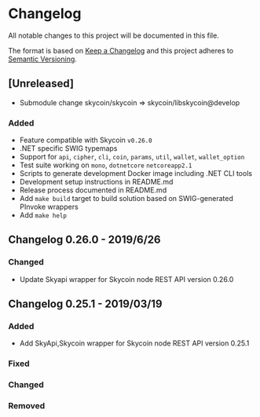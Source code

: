 # Changelog
All notable changes to this project will be documented in this file.

The format is based on [Keep a Changelog](http://keepachangelog.com/en/1.0.0/)
and this project adheres to [Semantic Versioning](http://semver.org/spec/v2.0.0.html).

## [Unreleased]

- Submodule change skycoin/skycoin => skycoin/libskycoin@develop

### Added

- Feature compatible with Skycoin `v0.26.0`
- .NET specific SWIG typemaps
- Support for `api`, `cipher`, `cli`, `coin`, `params`, `util`, `wallet`, `wallet_option`
- Test suite working on `mono`, `dotnetcore` `netcoreapp2.1`
- Scripts to generate development Docker image including .NET CLI tools
- Development setup instructions in README.md
- Release process documented in README.md
- Add `make build` target to build solution based on SWIG-generated PInvoke wrappers
- Add `make help`

## Changelog 0.26.0 - 2019/6/26

### Changed

- Update Skyapi wrapper for Skycoin node REST API version 0.26.0

## Changelog 0.25.1 - 2019/03/19

### Added

- Add SkyApi,Skycoin wrapper for Skycoin node REST API version 0.25.1

### Fixed

### Changed

### Removed

